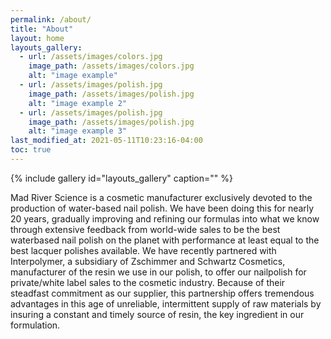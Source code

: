 ```yaml
---
permalink: /about/
title: "About"
layout: home
layouts_gallery:
  - url: /assets/images/colors.jpg
    image_path: /assets/images/colors.jpg
    alt: "image example"
  - url: /assets/images/polish.jpg
    image_path: /assets/images/polish.jpg
    alt: "image example 2"
  - url: /assets/images/polish.jpg
    image_path: /assets/images/polish.jpg
    alt: "image example 3"
last_modified_at: 2021-05-11T10:23:16-04:00
toc: true
---
```



{% include gallery id="layouts_gallery" caption="" %}

Mad River Science is a cosmetic manufacturer exclusively devoted to the production of water-based nail
polish. We have been doing this for nearly 20 years, gradually improving and refining our formulas into
what we know through extensive feedback from world-wide sales to be the best waterbased nail polish on
the planet with performance at least equal to the best lacquer polishes available. We have recently
partnered with Interpolymer, a subsidiary of Zschimmer and Schwartz Cosmetics, manufacturer of the
resin we use in our polish, to offer our nailpolish for private/white label sales to the cosmetic
industry. Because of their steadfast commitment as our supplier, this partnership offers tremendous
advantages in this age of unreliable, intermittent supply of raw materials by insuring a constant and timely
source of resin, the key ingredient in our formulation.
